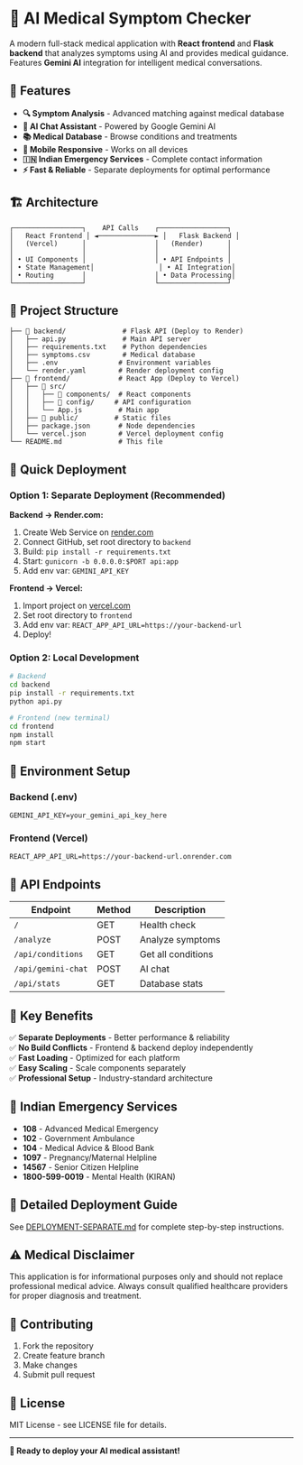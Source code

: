 # 🏥 AI Medical Symptom Checker

A modern full-stack medical application with **React frontend** and **Flask backend** that analyzes symptoms using AI and provides medical guidance. Features **Gemini AI** integration for intelligent medical conversations.

## 🚀 **Features**

- **🔍 Symptom Analysis** - Advanced matching against medical database
- **🤖 AI Chat Assistant** - Powered by Google Gemini AI
- **📚 Medical Database** - Browse conditions and treatments
- **📱 Mobile Responsive** - Works on all devices
- **🇮🇳 Indian Emergency Services** - Complete contact information
- **⚡ Fast & Reliable** - Separate deployments for optimal performance

## 🏗️ **Architecture**

```
┌─────────────────┐    API Calls    ┌─────────────────┐
│   React Frontend │ ◄──────────────► │   Flask Backend │
│   (Vercel)      │                 │   (Render)      │
│                 │                 │                 │
│ • UI Components │                 │ • API Endpoints │
│ • State Management│                │ • AI Integration│
│ • Routing       │                 │ • Data Processing│
└─────────────────┘                 └─────────────────┘
```

## 📁 **Project Structure**

```
├── 📁 backend/              # Flask API (Deploy to Render)
│   ├── api.py              # Main API server
│   ├── requirements.txt    # Python dependencies
│   ├── symptoms.csv        # Medical database
│   ├── .env               # Environment variables
│   └── render.yaml        # Render deployment config
├── 📁 frontend/            # React App (Deploy to Vercel)
│   ├── 📁 src/
│   │   ├── 📁 components/  # React components
│   │   ├── 📁 config/     # API configuration
│   │   └── App.js         # Main app
│   ├── 📁 public/         # Static files
│   ├── package.json       # Node dependencies
│   └── vercel.json        # Vercel deployment config
└── README.md              # This file
```

## 🚀 **Quick Deployment**

### **Option 1: Separate Deployment (Recommended)**

**Backend → Render.com:**
1. Create Web Service on [render.com](https://render.com)
2. Connect GitHub, set root directory to `backend`
3. Build: `pip install -r requirements.txt`
4. Start: `gunicorn -b 0.0.0.0:$PORT api:app`
5. Add env var: `GEMINI_API_KEY`

**Frontend → Vercel:**
1. Import project on [vercel.com](https://vercel.com)
2. Set root directory to `frontend`
3. Add env var: `REACT_APP_API_URL=https://your-backend-url`
4. Deploy!

### **Option 2: Local Development**

```bash
# Backend
cd backend
pip install -r requirements.txt
python api.py

# Frontend (new terminal)
cd frontend
npm install
npm start
```

## 🔑 **Environment Setup**

### **Backend (.env)**
```env
GEMINI_API_KEY=your_gemini_api_key_here
```

### **Frontend (Vercel)**
```env
REACT_APP_API_URL=https://your-backend-url.onrender.com
```

## 🎯 **API Endpoints**

| Endpoint | Method | Description |
|----------|--------|-------------|
| `/` | GET | Health check |
| `/analyze` | POST | Analyze symptoms |
| `/api/conditions` | GET | Get all conditions |
| `/api/gemini-chat` | POST | AI chat |
| `/api/stats` | GET | Database stats |

## 🌟 **Key Benefits**

✅ **Separate Deployments** - Better performance & reliability  
✅ **No Build Conflicts** - Frontend & backend deploy independently  
✅ **Fast Loading** - Optimized for each platform  
✅ **Easy Scaling** - Scale components separately  
✅ **Professional Setup** - Industry-standard architecture  

## 🚨 **Indian Emergency Services**

- **108** - Advanced Medical Emergency
- **102** - Government Ambulance  
- **104** - Medical Advice & Blood Bank
- **1097** - Pregnancy/Maternal Helpline
- **14567** - Senior Citizen Helpline
- **1800-599-0019** - Mental Health (KIRAN)

## 📖 **Detailed Deployment Guide**

See [DEPLOYMENT-SEPARATE.md](DEPLOYMENT-SEPARATE.md) for complete step-by-step instructions.

## ⚠️ **Medical Disclaimer**

This application is for informational purposes only and should not replace professional medical advice. Always consult qualified healthcare providers for proper diagnosis and treatment.

## 🤝 **Contributing**

1. Fork the repository
2. Create feature branch
3. Make changes
4. Submit pull request

## 📄 **License**

MIT License - see LICENSE file for details.

---

**🎉 Ready to deploy your AI medical assistant!**